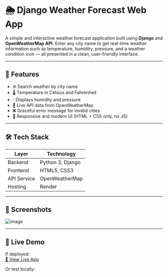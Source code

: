 # 🌦️ Django Weather Forecast Web App

A simple and interactive weather forecast application built using **Django** and **OpenWeatherMap API**. Enter any city name to get real-time weather information such as temperature, humidity, pressure, and a weather condition icon — all presented in a clean, user-friendly interface.

---

## 🚀 Features

- 🌐 Search weather by city name
- 🌡️ Temperature in Celsius and Fahrenheit
- 💧 Displays humidity and pressure
- 🔄 Live API data from OpenWeatherMap
- ❌ Graceful error message for invalid cities
- 🎨 Responsive and modern UI (HTML + CSS only, no JS)

---

## 🛠️ Tech Stack

| Layer        | Technology              |
|--------------|--------------------------|
| Backend      | Python 3, Django         |
| Frontend     | HTML5, CSS3              |
| API Service  | OpenWeatherMap           |
| Hosting      | Render |

---

## 📸 Screenshots

![image](https://github.com/user-attachments/assets/d2b610bc-0ce5-4fb3-9a2c-b1815d5c31d2)


---

## 🔗 Live Demo

If deployed:  
[🔗 View Live App]([https://your-deployment-link.com/weather/?city=Delhi](https://weather-forecast-web-app-using-django.onrender.com))

Or test locally:  
